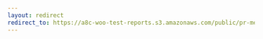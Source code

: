 ```yaml
---
layout: redirect
redirect_to: https://a8c-woo-test-reports.s3.amazonaws.com/public/pr-merge/40058/e2e/index.html
---
```

